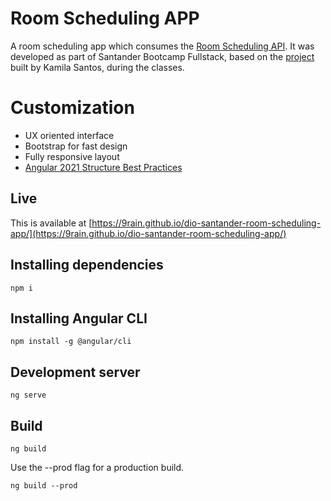 # Room Scheduling APP

A room scheduling app which consumes the [Room Scheduling API](https://github.com/9Rain/dio-santander-room-scheduling-api). It was developed as part of Santander Bootcamp Fullstack, based on the [project](https://github.com/Kamilahsantos/Client-Angular-Live-Coding-Dio) built by Kamila Santos, during the classes.

# Customization

- UX oriented interface
- Bootstrap for fast design
- Fully responsive layout
- [Angular 2021 Structure Best Practices](https://javascript.plainenglish.io/how-to-structure-angular-apps-in-2021-a0bdd481ad0d)

## Live

This is available at [https://9rain.github.io/dio-santander-room-scheduling-app/](https://9rain.github.io/dio-santander-room-scheduling-app/)

## Installing dependencies

```shell script
npm i
```

## Installing Angular CLI

```shell script
npm install -g @angular/cli
```

## Development server

```shell script
ng serve
```

## Build

```shell script
ng build
```

Use the --prod flag for a production build.

```shell script
ng build --prod
```
